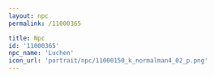 ```yaml
---
layout: npc
permalink: /11000365

title: Npc
id: '11000365'
npc_name: 'Luchen'
icon_url: 'portrait/npc/11000150_k_normalman4_02_p.png'
---
```

